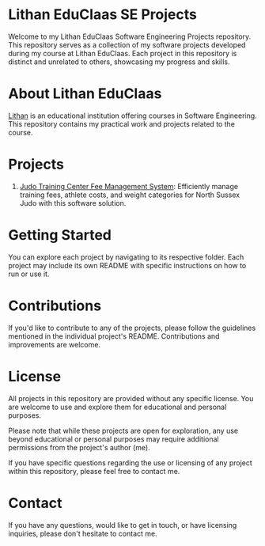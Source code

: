 # Lithan EduClaas SE Projects

Welcome to my Lithan EduClaas Software Engineering Projects repository. This repository serves as a collection of my software projects developed during my course at Lithan EduClaas. Each project in this repository is distinct and unrelated to others, showcasing my progress and skills.


# About Lithan EduClaas

[Lithan](https://www.lithan.com/) is an educational institution offering courses in Software Engineering. This repository contains my practical work and projects related to the course.



# Projects

1. [Judo Training Center Fee Management System](https://github.com/oznerta/Lithan-EduClaas-SE-Projects/tree/judo-fee-management-system): Efficiently manage training fees, athlete costs, and weight categories for North Sussex Judo with this software solution.



# Getting Started

You can explore each project by navigating to its respective folder. Each project may include its own README with specific instructions on how to run or use it.



# Contributions

If you'd like to contribute to any of the projects, please follow the guidelines mentioned in the individual project's README. Contributions and improvements are welcome.



# License

All projects in this repository are provided without any specific license. You are welcome to use and explore them for educational and personal purposes.

Please note that while these projects are open for exploration, any use beyond educational or personal purposes may require additional permissions from the project's author (me).

If you have specific questions regarding the use or licensing of any project within this repository, please feel free to contact me.



# Contact

If you have any questions, would like to get in touch, or have licensing inquiries, please don't hesitate to contact me.
